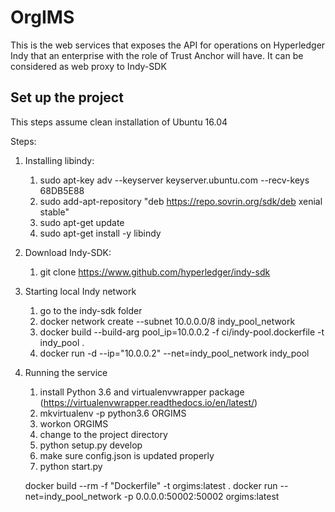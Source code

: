 # OrgIMS

This is the web services that exposes the API for operations on Hyperledger Indy that an enterprise
with the role of Trust Anchor will have. It can be considered as web proxy to Indy-SDK

## Set up the project

This steps assume clean installation of Ubuntu 16.04

Steps:
1. Installing libindy:
    1. sudo apt-key adv --keyserver keyserver.ubuntu.com --recv-keys 68DB5E88
    2. sudo add-apt-repository "deb https://repo.sovrin.org/sdk/deb xenial stable"
    3. sudo apt-get update
    4. sudo apt-get install -y libindy
    
2. Download Indy-SDK:
    1. git clone https://www.github.com/hyperledger/indy-sdk
    
3. Starting local Indy network
    1. go to the indy-sdk folder
    2. docker network create --subnet 10.0.0.0/8 indy_pool_network
    3. docker build --build-arg pool_ip=10.0.0.2 -f ci/indy-pool.dockerfile -t indy_pool .
    4. docker run -d --ip="10.0.0.2" --net=indy_pool_network indy_pool

4. Running the service
    1. install Python 3.6 and virtualenvwrapper package (https://virtualenvwrapper.readthedocs.io/en/latest/)
    2. mkvirtualenv -p python3.6 ORGIMS
    3. workon ORGIMS
    4. change to the project directory
    5. python setup.py develop
    6. make sure config.json is updated properly
    7. python start.py


    docker build --rm -f "Dockerfile" -t orgims:latest .
    docker run --net=indy_pool_network -p 0.0.0.0:50002:50002 orgims:latest
